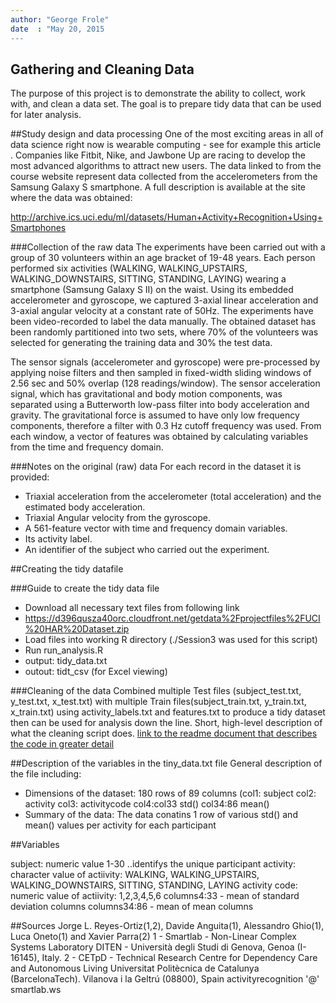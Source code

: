 ```yaml
---
author: "George Frole"
date  : "May 20, 2015
---
```

 
## Gathering and Cleaning Data
The purpose of this project is to demonstrate the ability to collect, work with, and clean a data set. The goal is to prepare tidy data that can be used for later analysis.
 
##Study design and data processing
One of the most exciting areas in all of data science right now is wearable computing - see for example this article . Companies like Fitbit, Nike, and Jawbone Up are racing to develop the most advanced algorithms to attract new users. The data linked to from the course website represent data collected from the accelerometers from the Samsung Galaxy S smartphone. A full description is available at the site where the data was obtained: 

http://archive.ics.uci.edu/ml/datasets/Human+Activity+Recognition+Using+Smartphones 
 
###Collection of the raw data
The experiments have been carried out with a group of 30 volunteers within an age bracket of 19-48 years. Each person performed six activities (WALKING, WALKING_UPSTAIRS, WALKING_DOWNSTAIRS, SITTING, STANDING, LAYING) wearing a smartphone (Samsung Galaxy S II) on the waist. Using its embedded accelerometer and gyroscope, we captured 3-axial linear acceleration and 3-axial angular velocity at a constant rate of 50Hz. The experiments have been video-recorded to label the data manually. The obtained dataset has been randomly partitioned into two sets, where 70% of the volunteers was selected for generating the training data and 30% the test data. 

The sensor signals (accelerometer and gyroscope) were pre-processed by applying noise filters and then sampled in fixed-width sliding windows of 2.56 sec and 50% overlap (128 readings/window). The sensor acceleration signal, which has gravitational and body motion components, was separated using a Butterworth low-pass filter into body acceleration and gravity. The gravitational force is assumed to have only low frequency components, therefore a filter with 0.3 Hz cutoff frequency was used. From each window, a vector of features was obtained by calculating variables from the time and frequency domain.
 
###Notes on the original (raw) data 
For each record in the dataset it is provided: 
- Triaxial acceleration from the accelerometer (total acceleration) and the estimated body acceleration. 
- Triaxial Angular velocity from the gyroscope. 
- A 561-feature vector with time and frequency domain variables. 
- Its activity label. 
- An identifier of the subject who carried out the experiment.

 
##Creating the tidy datafile
 
###Guide to create the tidy data file
 - Download all necessary text files from following link
 -    https://d396qusza40orc.cloudfront.net/getdata%2Fprojectfiles%2FUCI%20HAR%20Dataset.zip
 - Load files into working R directory (./Session3 was used for this script)
 - Run run_analysis.R
 - output: tidy_data.txt
 - outout: tidt_csv (for Excel viewing)
 
 
###Cleaning of the data
Combined multiple Test files (subject_test.txt, y_test.txt, x_test.txt) with multiple Train files(subject_train.txt, y_train.txt, x_train.txt) using activity_labels.txt and features.txt to produce a tidy dataset then can be used for
analysis down the line.
Short, high-level description of what the cleaning script does. [link to the readme document that describes the code in greater detail]()
 
##Description of the variables in the tiny_data.txt file
General description of the file including:
 - Dimensions of the dataset: 180 rows of 89 columns (col1: subject col2: activity col3: activitycode col4:col33 std() col34:86 mean()
 - Summary of the data: The data conatins 1 row of various std() and mean() values per activity for each participant

 
##Variables

subject: numeric value 1-30 ..identifys the unique participant
activity: character value of actiivity: WALKING, WALKING_UPSTAIRS, WALKING_DOWNSTAIRS, SITTING, STANDING, LAYING
activity code: numeric value of actiivity: 1,2,3,4,5,6
columns4:33 - mean of standard deviation columns
columns34:86 - mean of mean columns
 

##Sources
Jorge L. Reyes-Ortiz(1,2), Davide Anguita(1), Alessandro Ghio(1), Luca Oneto(1) and Xavier Parra(2)
1 - Smartlab - Non-Linear Complex Systems Laboratory
DITEN - Università degli Studi di Genova, Genoa (I-16145), Italy. 
2 - CETpD - Technical Research Centre for Dependency Care and Autonomous Living
Universitat Politècnica de Catalunya (BarcelonaTech). Vilanova i la Geltrú (08800), Spain
activityrecognition '@' smartlab.ws
 

